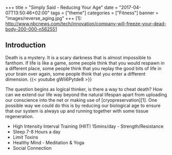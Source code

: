 +++
title = "Simply Said - Reducing Your Age"
date = "2017-04-07T13:50:46+02:00"
tags = ["theme"]
categories = ["Fitness"]
banner = "images/reverse_aging.jpg"
+++
[1]: http://www.nbcnews.com/tech/innovation/company-will-freeze-your-dead-body-200-000-n562551
## Introduction
Death is a mystery. It is a scary darkness that is almost impossible to fanthom. If life is like a game, some people think that you would respawn in a different place, some people think that you replay the good bits of life in your brain over again, some people think that you enter a different dimension.
{{< youtube gWIi6Pytde8 >}}

The question begins as logical thinker, is there a way to cheat death? How can we extend our life way beyond the natural lifespan apart from uploading our conscience into the net or making use of [cryopreservation][1]. One possible way we could do this is by reducing our biological age to ensure that our system is always up and running together with some tissue regeneration.

+ High Intensity Interval Training (HIIT) 15mins/day - Strength/Resistance
+ Sleep 7-8 Hours a day
+ Limit Toxins
+ Healthy Mind - Meditation & Yoga
+ Social Connection
